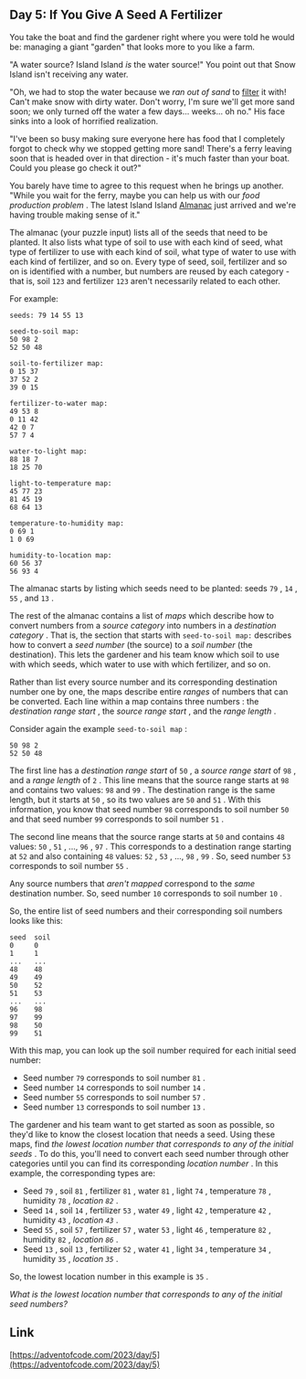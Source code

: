 ## Day 5: If You Give A Seed A Fertilizer

You take the boat and find the gardener right where you were told he would be: managing a giant "garden" that looks more to you like a farm.

"A water source? Island Island _is_ the water source!" You point out that Snow Island isn't receiving any water.

"Oh, we had to stop the water because we _ran out of sand_ to [filter](https://en.wikipedia.org/wiki/Sand_filter) it with! Can't make snow with dirty water. Don't worry, I'm sure we'll get more sand soon; we only turned off the water a few days... weeks... oh no." His face sinks into a look of horrified realization.

"I've been so busy making sure everyone here has food that I completely forgot to check why we stopped getting more sand! There's a ferry leaving soon that is headed over in that direction - it's much faster than your boat. Could you please go check it out?"

You barely have time to agree to this request when he brings up another. "While you wait for the ferry, maybe you can help us with our _food production problem_ . The latest Island Island [Almanac](https://en.wikipedia.org/wiki/Almanac) just arrived and we're having trouble making sense of it."

The almanac (your puzzle input) lists all of the seeds that need to be planted. It also lists what type of soil to use with each kind of seed, what type of fertilizer to use with each kind of soil, what type of water to use with each kind of fertilizer, and so on. Every type of seed, soil, fertilizer and so on is identified with a number, but numbers are reused by each category - that is, soil `123` and fertilizer `123` aren't necessarily related to each other.

For example:

```
seeds: 79 14 55 13

seed-to-soil map:
50 98 2
52 50 48

soil-to-fertilizer map:
0 15 37
37 52 2
39 0 15

fertilizer-to-water map:
49 53 8
0 11 42
42 0 7
57 7 4

water-to-light map:
88 18 7
18 25 70

light-to-temperature map:
45 77 23
81 45 19
68 64 13

temperature-to-humidity map:
0 69 1
1 0 69

humidity-to-location map:
60 56 37
56 93 4
```

The almanac starts by listing which seeds need to be planted: seeds `79` , `14` , `55` , and `13` .

The rest of the almanac contains a list of _maps_ which describe how to convert numbers from a _source category_ into numbers in a _destination category_ . That is, the section that starts with `seed-to-soil map:` describes how to convert a _seed number_ (the source) to a _soil number_ (the destination). This lets the gardener and his team know which soil to use with which seeds, which water to use with which fertilizer, and so on.

Rather than list every source number and its corresponding destination number one by one, the maps describe entire _ranges_ of numbers that can be converted. Each line within a map contains three numbers : the _destination range start_ , the _source range start_ , and the _range length_ .

Consider again the example `seed-to-soil map` :

```
50 98 2
52 50 48
```

The first line has a _destination range start_ of `50` , a _source range start_ of `98` , and a _range length_ of `2` . This line means that the source range starts at `98` and contains two values: `98` and `99` . The destination range is the same length, but it starts at `50` , so its two values are `50` and `51` . With this information, you know that seed number `98` corresponds to soil number `50` and that seed number `99` corresponds to soil number `51` .

The second line means that the source range starts at `50` and contains `48` values: `50` , `51` , ..., `96` , `97` . This corresponds to a destination range starting at `52` and also containing `48` values: `52` , `53` , ..., `98` , `99` . So, seed number `53` corresponds to soil number `55` .

Any source numbers that _aren't mapped_ correspond to the _same_ destination number. So, seed number `10` corresponds to soil number `10` .

So, the entire list of seed numbers and their corresponding soil numbers looks like this:

```
seed  soil
0     0
1     1
...   ...
48    48
49    49
50    52
51    53
...   ...
96    98
97    99
98    50
99    51
```

With this map, you can look up the soil number required for each initial seed number:

- Seed number `79` corresponds to soil number `81` .
- Seed number `14` corresponds to soil number `14` .
- Seed number `55` corresponds to soil number `57` .
- Seed number `13` corresponds to soil number `13` .

The gardener and his team want to get started as soon as possible, so they'd like to know the closest location that needs a seed. Using these maps, find _the lowest location number that corresponds to any of the initial seeds_ . To do this, you'll need to convert each seed number through other categories until you can find its corresponding _location number_ . In this example, the corresponding types are:

- Seed `79` , soil `81` , fertilizer `81` , water `81` , light `74` , temperature `78` , humidity `78` , _location `82`_ .
- Seed `14` , soil `14` , fertilizer `53` , water `49` , light `42` , temperature `42` , humidity `43` , _location `43`_ .
- Seed `55` , soil `57` , fertilizer `57` , water `53` , light `46` , temperature `82` , humidity `82` , _location `86`_ .
- Seed `13` , soil `13` , fertilizer `52` , water `41` , light `34` , temperature `34` , humidity `35` , _location `35`_ .

So, the lowest location number in this example is `35` .

_What is the lowest location number that corresponds to any of the initial seed numbers?_

## Link

[https://adventofcode.com/2023/day/5](https://adventofcode.com/2023/day/5)

